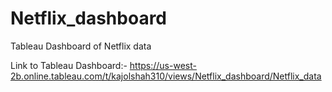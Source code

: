 # Netflix_dashboard
Tableau Dashboard of Netflix data

Link to Tableau Dashboard:- https://us-west-2b.online.tableau.com/t/kajolshah310/views/Netflix_dashboard/Netflix_data
